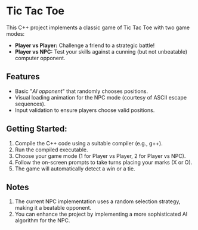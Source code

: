 # Tic Tac Toe

This C++ project implements a classic game of Tic Tac Toe with two game modes:

- **Player vs Player:** Challenge a friend to a strategic battle!
- **Player vs NPC:** Test your skills against a cunning (but not unbeatable) computer opponent.

## Features

- Basic "*AI opponent*" that randomly chooses positions.
- Visual loading animation for the NPC mode (courtesy of ASCII escape sequences).
- Input validation to ensure players choose valid positions.

## Getting Started:

1. Compile the C++ code using a suitable compiler (e.g., g++).
2. Run the compiled executable.
3. Choose your game mode (1 for Player vs Player, 2 for Player vs NPC).
3. Follow the on-screen prompts to take turns placing your marks (X or O).
4. The game will automatically detect a win or a tie.

## Notes

1. The current NPC implementation uses a random selection strategy, making it a beatable opponent.
2. You can enhance the project by implementing a more sophisticated AI algorithm for the NPC.
